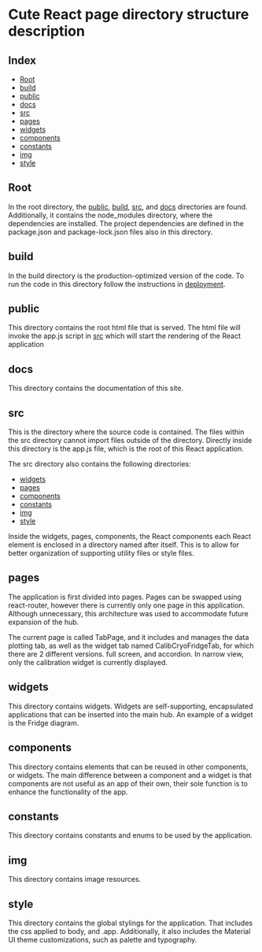 # Cute React page directory structure description

## Index
* [Root](#root)
* [build](#build)
* [public](#public)
* [docs](#docs)
* [src](#src)
* [pages](#pages)
* [widgets](#widgets)
* [components](#components)
* [constants](#constants)
* [img](#img)
* [style](#style)

## Root

In the root directory, the [public](#public), [build](#build), [src](#src), and [docs](#docs) directories are found.
Additionally, it contains the node_modules directory, where the dependencies are installed. The project dependencies 
are defined in the package.json and package-lock.json files also in this directory.

## build

In the build directory is the production-optimized version of the code. To run the code in this directory
follow the instructions in [deployment](https://facebook.github.io/create-react-app/docs/deployment).

## public

This directory contains the root html file that is served. The html file will invoke the
app.js script in [src](#src) which will start the rendering of the React application

## docs

This directory contains the documentation of this site.

## src

This is the directory where the source code is contained. The files within the src directory cannot import files outside of 
the directory. Directly inside this directory is the app.js file, which is the root of this React application.


The src directory also contains the following directories:
* [widgets](#widgets)
* [pages](#pages)
* [components](#components)
* [constants](#constants)
* [img](#img)
* [style](#style)


Inside the widgets, pages, components, the React components each React element is enclosed in a directory named after 
itself. This is to allow for better organization of supporting utility files or style files.

## pages

The application is first divided into pages. Pages can be swapped using react-router, however there is currently only 
one page in this application. Although unnecessary, this architecture was used to accommodate future expansion of the
hub.


The current page is called TabPage, and it includes and manages the data plotting tab, as well as the widget tab named 
CalibCryoFridgeTab, for which there are 2 different versions. full screen, and accordion. In narrow view, only the
calibration widget is currently displayed.

## widgets

This directory contains widgets. Widgets are self-supporting, encapsulated applications that can be inserted into the 
main hub. An example of a widget is the Fridge diagram.


## components

This directory contains elements that can be reused in other components, or widgets. The main difference between a 
component and a widget is that components are not useful as an app of their own, their sole function is to enhance the
functionality of the app.

## constants

This directory contains constants and enums to be used by the application.

## img

This directory contains image resources.

## style

This directory contains the global stylings for the application. That includes the css applied to body, and .app. 
Additionally, it also includes the Material UI theme customizations, such as palette and typography.